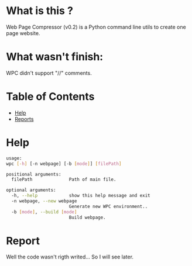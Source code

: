 # What is this ?

Web Page Compressor (v0.2) is a Python command line utils to create one page website.

# What wasn't finish:

WPC didn't support "//" comments.

# Table of Contents

* [Help](#help)
* [Reports](#reports)

# Help

```sh
usage:
wpc [-h] [-n webpage] [-b [mode]] [filePath]

positional arguments:
  filePath              Path of main file.

optional arguments:
  -h, --help            show this help message and exit
  -n webpage, --new webpage
                        Generate new WPC environment..
  -b [mode], --build [mode]
                        Build webpage.
```

# Report

Well the code wasn't rigth writed... So I will see later.